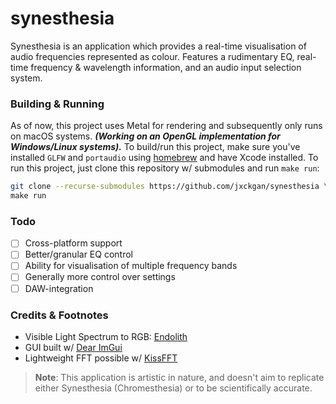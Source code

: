 # synesthesia

Synesthesia is an application which provides a real-time visualisation of audio frequencies represented as colour. Features a rudimentary EQ, real-time frequency & wavelength information, and an audio input selection system.

### Building & Running

As of now, this project uses Metal for rendering and subsequently only runs on macOS systems. ***(Working on an OpenGL implementation for Windows/Linux systems).*** To build/run this project, make sure you've installed `GLFW` and `portaudio` using [homebrew](https://brew.sh) and have Xcode installed. To run this project, just clone this repository w/ submodules and run `make run`:

```sh
git clone --recurse-submodules https://github.com/jxckgan/synesthesia \
make run
```

### Todo

- [ ] Cross-platform support
- [ ] Better/granular EQ control
- [ ] Ability for visualisation of multiple frequency bands
- [ ] Generally more control over settings
- [ ] DAW-integration

### Credits & Footnotes

- Visible Light Spectrum to RGB: [Endolith](https://www.endolith.com/wordpress/2010/09/15/a-mapping-between-musical-notes-and-colors/)
- GUI built w/  [Dear ImGui](https://github.com/ocornut/imgui)
- Lightweight FFT possible w/ [KissFFT](https://github.com/mborgerding/kissfft)

> **Note**:
> This application is artistic in nature, and doesn't aim to replicate either Synesthesia (Chromesthesia) or to be scientifically accurate.